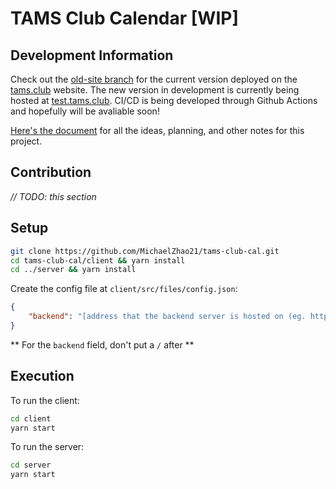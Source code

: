 # TAMS Club Calendar [WIP]

## Development Information

Check out the [old-site branch](https://github.com/MichaelZhao21/club-calendar-view/tree/old-site) for the current version deployed on the [tams.club](https://tams.club) website. The new version in development is currently being hosted at [test.tams.club](https://test.tams.club). CI/CD is being developed through Github Actions and hopefully will be avaliable soon!

[Here's the document](https://docs.google.com/document/d/1U_zqoEiplk0ODeGdMTzK1aLhz9OYFQV0FlhSI52VSBo) for all the ideas, planning, and other notes for this project.

## Contribution

*// TODO: this section*

## Setup

```bash
git clone https://github.com/MichaelZhao21/tams-club-cal.git
cd tams-club-cal/client && yarn install
cd ../server && yarn install
```

Create the config file at `client/src/files/config.json`:

```json
{
    "backend": "[address that the backend server is hosted on (eg. http://localhost:5000)]"
}
```

** For the `backend` field, don't put a `/` after **

## Execution

To run the client:

```bash
cd client
yarn start
```

To run the server:

```bash
cd server
yarn start
```